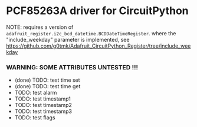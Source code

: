 # PCF85263A driver for CircuitPython

NOTE: requires a version of `adafruit_register.i2c_bcd_datetime.BCDDateTimeRegister`. where the "include_weekday" parameter is implemented, see https://github.com/g0tmk/Adafruit_CircuitPython_Register/tree/include_weekday

### WARNING: SOME ATTRIBUTES UNTESTED !!!
 - (done) TODO: test time set
 - (done) TODO: test time get
 - TODO: test alarm
 - TODO: test timestamp1
 - TODO: test timestamp2
 - TODO: test timestamp3
 - TODO: test flags
